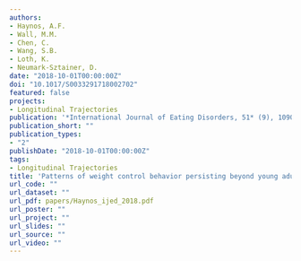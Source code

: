 ```yaml
---
authors:
- Haynos, A.F.
- Wall, M.M.
- Chen, C.
- Wang, S.B.
- Loth, K.
- Neumark-Sztainer, D. 
date: "2018-10-01T00:00:00Z"
doi: "10.1017/S0033291718002702"
featured: false
projects:
- Longitudinal Trajectories
publication: '*International Journal of Eating Disorders, 51* (9), 1090-1097'
publication_short: ""
publication_types:
- "2"
publishDate: "2018-10-01T00:00:00Z"
tags:
- Longitudinal Trajectories
title: 'Patterns of weight control behavior persisting beyond young adulthood: Results from a fifteen-year longitudinal study'
url_code: ""
url_dataset: ""
url_pdf: papers/Haynos_ijed_2018.pdf
url_poster: ""
url_project: ""
url_slides: ""
url_source: ""
url_video: ""
---
```


